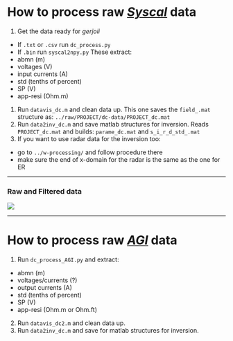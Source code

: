 # How to process raw [_Syscal_](http://www.iris-instruments.com/syscal-prosw.html) data

1. Get the data ready for _gerjoii_
  * If ```.txt``` or ```.csv``` run ```dc_process.py```
  * If ```.bin``` run ```syscal2npy.py```
  These extract:
   * abmn           (m)
   * voltages       (V)
   * input currents (A)
   * std            (tenths of percent)
   * SP             (V)
   * app-resi (Ohm.m)
1. Run ```datavis_dc.m``` and clean data up.
  This one saves the ```field_.mat``` structure as:
  ```../raw/PROJECT/dc-data/PROJECT_dc.mat```
1. Run ```data2inv_dc.m``` and save matlab structures for inversion.
  Reads ```PROJECT_dc.mat``` and builds:
   ```parame_dc.mat``` and ```s_i_r_d_std_.mat```
1. If you want to use radar data for the inversion too:
  * go to ```../w-processing/``` and follow procedure there
  * make sure the end of x-domain for the radar is the same as the one for ER
  
---

### Raw and Filtered data
![](pics/bhrs/bhrs-dc.png)

---

# How to process raw [_AGI_](https://www.agiusa.com/supersting-wifi) data

1. Run ```dc_process_AGI.py``` and extract:
  * abmn              (m)
  * voltages/currents (?)
  * output currents   (A)
  * std               (tenths of percent)
  * SP                (V)
  * app-resi          (Ohm.m or Ohm.ft)
2. Run ```datavis_dc2.m``` and clean data up.
3. Run ```data2inv_dc.m``` and save for matlab structures for inversion.